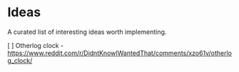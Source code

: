 # Ideas

A curated list of interesting ideas worth implementing.

[ ] Otherlog clock - https://www.reddit.com/r/DidntKnowIWantedThat/comments/xzo61v/otherlog_clock/

